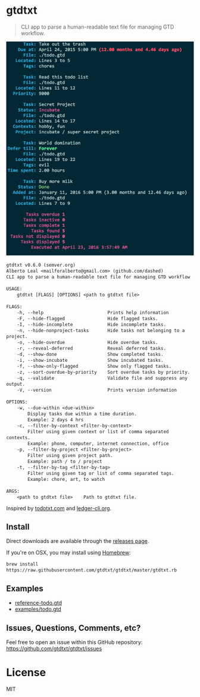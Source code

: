 gtdtxt
======

> CLI app to parse a human-readable text file for managing GTD workflow.

![](screenshot.png)

```
gtdtxt v0.6.0 (semver.org)
Alberto Leal <mailforalberto@gmail.com> (github.com/dashed)
CLI app to parse a human-readable text file for managing GTD workflow

USAGE:
    gtdtxt [FLAGS] [OPTIONS] <path to gtdtxt file>

FLAGS:
    -h, --help                        Prints help information
    -F, --hide-flagged                Hide flagged tasks.
    -I, --hide-incomplete             Hide incomplete tasks.
    -n, --hide-nonproject-tasks       Hide tasks not belonging to a project.
    -o, --hide-overdue                Hide overdue tasks.
    -r, --reveal-deferred             Reveal deferred tasks.
    -d, --show-done                   Show completed tasks.
    -i, --show-incubate               Show incubated tasks.
    -f, --show-only-flagged           Show only flagged tasks.
    -z, --sort-overdue-by-priority    Sort overdue tasks by priority.
    -q, --validate                    Validate file and suppress any output.
    -V, --version                     Prints version information

OPTIONS:
    -w, --due-within <due-within>
        Display tasks due within a time duration.
        Example: 2 days 4 hrs
    -c, --filter-by-context <filter-by-context>
        Filter using given context or list of comma separated contexts.
        Example: phone, computer, internet connection, office
    -p, --filter-by-project <filter-by-project>
        Filter using given project path.
        Example: path / to / project
    -t, --filter-by-tag <filter-by-tag>
        Filter using given tag or list of comma separated tags.
        Example: chore, art, to watch

ARGS:
    <path to gtdtxt file>    Path to gtdtxt file.

```


Inspired by [todotxt.com](http://todotxt.com/) and [ledger-cli.org](http://ledger-cli.org/).

## Install

Direct downloads are available through the [releases page](https://github.com/gtdtxt/gtdtxt/releases).

If you're on OSX, you may install using [Homebrew](http://brew.sh/):

```
brew install https://raw.githubusercontent.com/gtdtxt/gtdtxt/master/gtdtxt.rb
```

## Examples

- [reference-todo.gtd](./reference-todo.gtd)
- [examples/todo.gtd](./examples/todo.gtd)


## Issues, Questions, Comments, etc?

Feel free to open an issue within this GitHub repository: https://github.com/gtdtxt/gtdtxt/issues

License
=======

MIT
